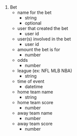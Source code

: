 1. Bet
    - name for the bet
        - string
        - optional
    - user that created the bet
        - user id
    - user(s) involved in the bet
        - user id
    - amount the bet is for
        - number
    - odds 
        - number
    - league (ex: NFL MLB NBA)
        - string
    - time of event
        - datetime 
    - home team name
        - string
    - home team score
        - number
    - away team name
        - number
    - away team score
        - number